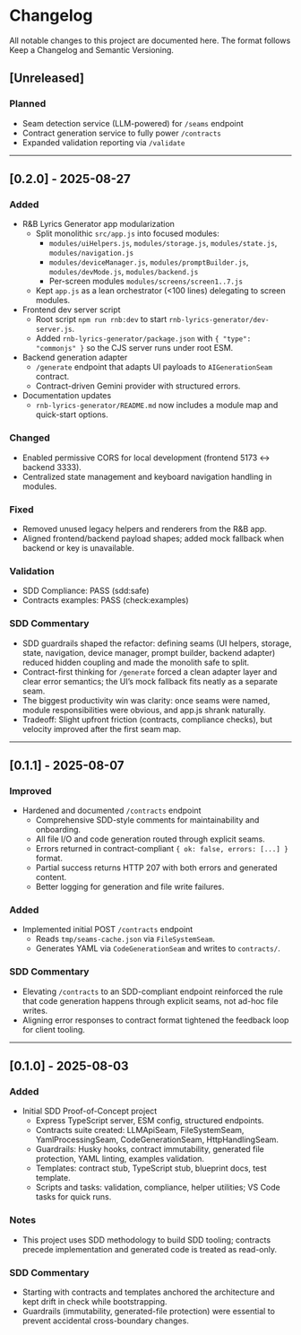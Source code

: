 # Changelog

All notable changes to this project are documented here. The format follows Keep a Changelog and Semantic Versioning.

## [Unreleased]

### Planned
- Seam detection service (LLM-powered) for `/seams` endpoint
- Contract generation service to fully power `/contracts`
- Expanded validation reporting via `/validate`

---

## [0.2.0] - 2025-08-27

### Added
- R&B Lyrics Generator app modularization
  - Split monolithic `src/app.js` into focused modules:
    - `modules/uiHelpers.js`, `modules/storage.js`, `modules/state.js`, `modules/navigation.js`
    - `modules/deviceManager.js`, `modules/promptBuilder.js`, `modules/devMode.js`, `modules/backend.js`
    - Per-screen modules `modules/screens/screen1..7.js`
  - Kept `app.js` as a lean orchestrator (<100 lines) delegating to screen modules.
- Frontend dev server script
  - Root script `npm run rnb:dev` to start `rnb-lyrics-generator/dev-server.js`.
  - Added `rnb-lyrics-generator/package.json` with `{ "type": "commonjs" }` so the CJS server runs under root ESM.
- Backend generation adapter
  - `/generate` endpoint that adapts UI payloads to `AIGenerationSeam` contract.
  - Contract-driven Gemini provider with structured errors.
- Documentation updates
  - `rnb-lyrics-generator/README.md` now includes a module map and quick-start options.

### Changed
- Enabled permissive CORS for local development (frontend 5173 <-> backend 3333).
- Centralized state management and keyboard navigation handling in modules.

### Fixed
- Removed unused legacy helpers and renderers from the R&B app.
- Aligned frontend/backend payload shapes; added mock fallback when backend or key is unavailable.

### Validation
- SDD Compliance: PASS (sdd:safe)
- Contracts examples: PASS (check:examples)

### SDD Commentary
- SDD guardrails shaped the refactor: defining seams (UI helpers, storage, state, navigation, device manager, prompt builder, backend adapter) reduced hidden coupling and made the monolith safe to split.
- Contract-first thinking for `/generate` forced a clean adapter layer and clear error semantics; the UI’s mock fallback fits neatly as a separate seam.
- The biggest productivity win was clarity: once seams were named, module responsibilities were obvious, and app.js shrank naturally.
- Tradeoff: Slight upfront friction (contracts, compliance checks), but velocity improved after the first seam map.

---

## [0.1.1] - 2025-08-07

### Improved
- Hardened and documented `/contracts` endpoint
  - Comprehensive SDD-style comments for maintainability and onboarding.
  - All file I/O and code generation routed through explicit seams.
  - Errors returned in contract-compliant `{ ok: false, errors: [...] }` format.
  - Partial success returns HTTP 207 with both errors and generated content.
  - Better logging for generation and file write failures.

### Added
- Implemented initial POST `/contracts` endpoint
  - Reads `tmp/seams-cache.json` via `FileSystemSeam`.
  - Generates YAML via `CodeGenerationSeam` and writes to `contracts/`.

### SDD Commentary
- Elevating `/contracts` to an SDD-compliant endpoint reinforced the rule that code generation happens through explicit seams, not ad-hoc file writes.
- Aligning error responses to contract format tightened the feedback loop for client tooling.

---

## [0.1.0] - 2025-08-03

### Added
- Initial SDD Proof-of-Concept project
  - Express TypeScript server, ESM config, structured endpoints.
  - Contracts suite created: LLMApiSeam, FileSystemSeam, YamlProcessingSeam, CodeGenerationSeam, HttpHandlingSeam.
  - Guardrails: Husky hooks, contract immutability, generated file protection, YAML linting, examples validation.
  - Templates: contract stub, TypeScript stub, blueprint docs, test template.
  - Scripts and tasks: validation, compliance, helper utilities; VS Code tasks for quick runs.

### Notes
- This project uses SDD methodology to build SDD tooling; contracts precede implementation and generated code is treated as read-only.

### SDD Commentary
- Starting with contracts and templates anchored the architecture and kept drift in check while bootstrapping.
- Guardrails (immutability, generated-file protection) were essential to prevent accidental cross-boundary changes.
